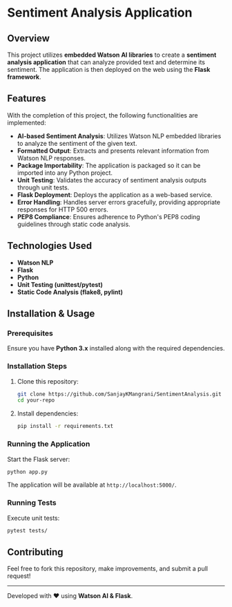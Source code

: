 # Sentiment Analysis Application

## Overview
This project utilizes **embedded Watson AI libraries** to create a **sentiment analysis application** that can analyze provided text and determine its sentiment. The application is then deployed on the web using the **Flask framework**.

## Features
With the completion of this project, the following functionalities are implemented:

- **AI-based Sentiment Analysis**: Utilizes Watson NLP embedded libraries to analyze the sentiment of the given text.
- **Formatted Output**: Extracts and presents relevant information from Watson NLP responses.
- **Package Importability**: The application is packaged so it can be imported into any Python project.
- **Unit Testing**: Validates the accuracy of sentiment analysis outputs through unit tests.
- **Flask Deployment**: Deploys the application as a web-based service.
- **Error Handling**: Handles server errors gracefully, providing appropriate responses for HTTP 500 errors.
- **PEP8 Compliance**: Ensures adherence to Python's PEP8 coding guidelines through static code analysis.

## Technologies Used
- **Watson NLP**
- **Flask**
- **Python**
- **Unit Testing (unittest/pytest)**
- **Static Code Analysis (flake8, pylint)**

## Installation & Usage
### Prerequisites
Ensure you have **Python 3.x** installed along with the required dependencies.

### Installation Steps
1. Clone this repository:
   ```sh
   git clone https://github.com/SanjayKMangrani/SentimentAnalysis.git
   cd your-repo
   ```
2. Install dependencies:
   ```sh
   pip install -r requirements.txt
   ```

### Running the Application
Start the Flask server:
```sh
python app.py
```
The application will be available at `http://localhost:5000/`.

### Running Tests
Execute unit tests:
```sh
pytest tests/
```

## Contributing
Feel free to fork this repository, make improvements, and submit a pull request!

---
Developed with ❤️ using **Watson AI & Flask**.
